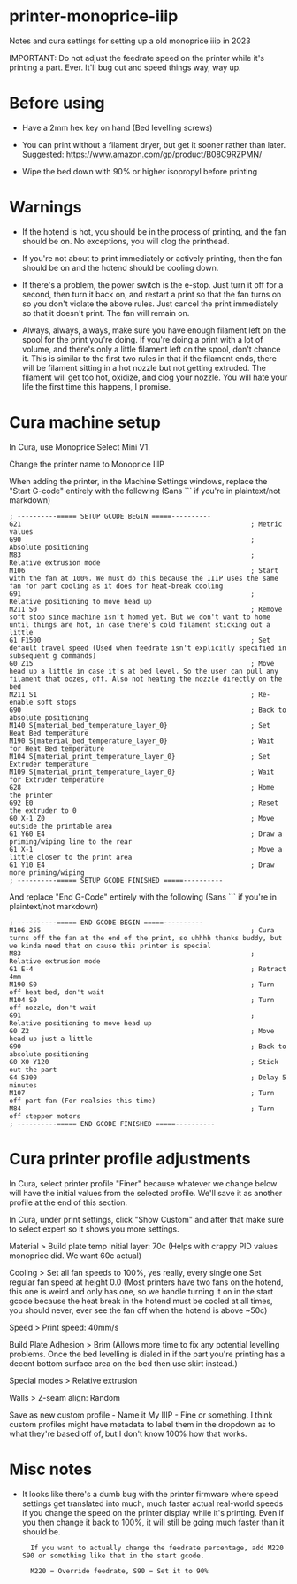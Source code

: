 # printer-monoprice-iiip

Notes and cura settings for setting up a old monoprice iiip in 2023

IMPORTANT: Do not adjust the feedrate speed on the printer while it's printing a part. Ever. It'll bug out and speed things way, way up.


# Before using

* Have a 2mm hex key on hand (Bed levelling screws)

* You can print without a filament dryer, but get it sooner rather than later. 
        Suggested: https://www.amazon.com/gp/product/B08C9RZPMN/

* Wipe the bed down with 90% or higher isopropyl before printing


# Warnings

* If the hotend is hot, you should be in the process of printing, and the fan should be on. No exceptions, you will clog the printhead. 

* If you're not about to print immediately or actively printing, then the fan should be on and the hotend should be cooling down. 

* If there's a problem, the power switch is the e-stop. Just turn it off for a second, then turn it back on, and restart a print so that the fan turns on so you don't violate the above rules. Just cancel the print immediately so that it doesn't print. The fan will remain on.

* Always, always, always, make sure you have enough filament left on the spool for the print you're doing. If you're doing a print with a lot of volume, and there's only a little filament left on the spool, don't chance it. This is similar to the first two rules in that if the filament ends, there will be filament sitting in a hot nozzle but not getting extruded. The filament will get too hot, oxidize, and clog your nozzle. You will hate your life the first time this happens, I promise. 


# Cura machine setup

In Cura, use Monoprice Select Mini V1.

Change the printer name to Monoprice IIIP

When adding the printer, in the Machine Settings windows, replace the "Start G-code" entirely with the following (Sans ``` if you're in plaintext/not markdown)

```
; ----------===== SETUP GCODE BEGIN =====----------
G21                                                          ; Metric values
G90                                                          ; Absolute positioning
M83                                                          ; Relative extrusion mode
M106                                                         ; Start with the fan at 100%. We must do this because the IIIP uses the same fan for part cooling as it does for heat-break cooling
G91                                                          ; Relative positioning to move head up
M211 S0                                                      ; Remove soft stop since machine isn't homed yet. But we don't want to home until things are hot, in case there's cold filament sticking out a little
G1 F1500                                                     ; Set default travel speed (Used when feedrate isn't explicitly specified in subsequent g commands)
G0 Z15                                                       ; Move head up a little in case it's at bed level. So the user can pull any filament that oozes, off. Also not heating the nozzle directly on the bed
M211 S1                                                      ; Re-enable soft stops
G90                                                          ; Back to absolute positioning
M140 S{material_bed_temperature_layer_0}                     ; Set Heat Bed temperature
M190 S{material_bed_temperature_layer_0}                     ; Wait for Heat Bed temperature
M104 S{material_print_temperature_layer_0}                   ; Set Extruder temperature
M109 S{material_print_temperature_layer_0}                   ; Wait for Extruder temperature
G28                                                          ; Home the printer
G92 E0                                                       ; Reset the extruder to 0
G0 X-1 Z0                                                    ; Move outside the printable area
G1 Y60 E4                                                    ; Draw a priming/wiping line to the rear
G1 X-1                                                       ; Move a little closer to the print area
G1 Y10 E4                                                    ; Draw more priming/wiping
; ----------===== SETUP GCODE FINISHED =====----------
```

And replace "End G-Code" entirely with the following (Sans ``` if you're in plaintext/not markdown)

```
; ----------===== END GCODE BEGIN =====----------
M106 255                                                     ; Cura turns off the fan at the end of the print, so uhhhh thanks buddy, but we kinda need that on cause this printer is special
M83                                                          ; Relative extrusion mode
G1 E-4                                                       ; Retract 4mm
M190 S0                                                      ; Turn off heat bed, don't wait
M104 S0                                                      ; Turn off nozzle, don't wait
G91                                                          ; Relative positioning to move head up
G0 Z2                                                        ; Move head up just a little
G90                                                          ; Back to absolute positioning
G0 X0 Y120                                                   ; Stick out the part
G4 S300                                                      ; Delay 5 minutes
M107                                                         ; Turn off part fan (For realsies this time)
M84                                                          ; Turn off stepper motors
; ----------===== END GCODE FINISHED =====----------
```

# Cura printer profile adjustments

In Cura, select printer profile "Finer" because whatever we change below will have the initial values from the selected profile. We'll save it as another profile at the end of this section.

In Cura, under print settings, click "Show Custom" and after that make sure to select expert so it shows you more settings.

Material >
        Build plate temp initial layer: 70c (Helps with crappy PID values monoprice did. We want 60c actual)

Cooling > 
    Set all fan speeds to 100%, yes really, every single one
    Set regular fan speed at height 0.0
        (Most printers have two fans on the hotend, this one is weird and only has one, so we handle turning it on in the start gcode because the heat break in the hotend must be cooled at all times, you should never, ever see the fan off when the hotend is above ~50c)

Speed >
     Print speed:   40mm/s

Build Plate Adhesion >
        Brim (Allows more time to fix any potential levelling problems. Once the bed levelling is dialed in if the part you're printing has a decent bottom surface area on the bed then use skirt instead.)

Special modes >
        Relative extrusion

Walls > 
        Z-seam align: Random

Save as new custom profile - Name it My IIIP - Fine or something. I think custom profiles might have metadata to label them in the dropdown as to what they're based off of, but I don't know 100% how that works.


# Misc notes

* It looks like there's a dumb bug with the printer firmware where speed settings get translated into much, much faster actual real-world speeds if you change the speed on the printer display while it's printing. Even if you then change it back to 100%, it will still be going much faster than it should be.

        If you want to actually change the feedrate percentage, add M220 S90 or something like that in the start gcode. 
        
        M220 = Override feedrate, S90 = Set it to 90%
